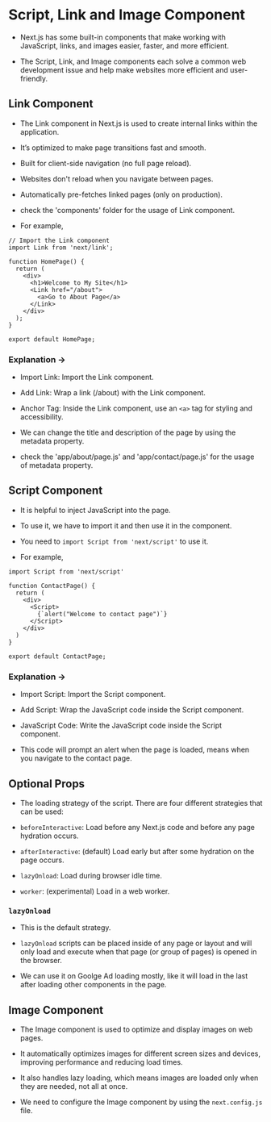 # Script, Link and Image Component

- Next.js has some built-in components that make working with JavaScript, links, and images easier, faster, and more efficient. 

- The Script, Link, and Image components each solve a common web development issue and help make websites more efficient and user-friendly.

## Link Component

- The Link component in Next.js is used to create internal links within the application. 

- It’s optimized to make page transitions fast and smooth.

- Built for client-side navigation (no full page reload).

- Websites don't reload when you navigate between pages.

- Automatically pre-fetches linked pages (only on production).

- check the 'components' folder for the usage of Link component.

- For example,

```
// Import the Link component
import Link from 'next/link';

function HomePage() {
  return (
    <div>
      <h1>Welcome to My Site</h1>
      <Link href="/about">
        <a>Go to About Page</a>
      </Link>
    </div>
  );
}

export default HomePage;

```
### Explanation -> 

- Import Link: Import the Link component.

- Add Link: Wrap a link (/about) with the Link component.
- Anchor Tag: Inside the Link component, use an `<a>` tag for styling and accessibility.

- We can change the title and description of the page by using the metadata property.

- check the 'app/about/page.js' and 'app/contact/page.js' for the usage of metadata property.

## Script Component

- It is helpful to inject JavaScript into the page.

- To use it, we have to import it and then use it in the component.

- You need to `import Script from 'next/script'` to use it.

- For example,

```
import Script from 'next/script'

function ContactPage() {
  return (
    <div>
      <Script>
        {`alert("Welcome to contact page")`}
      </Script>
    </div>
  )
}

export default ContactPage;
```

### Explanation -> 

- Import Script: Import the Script component.

- Add Script: Wrap the JavaScript code inside the Script component.

- JavaScript Code: Write the JavaScript code inside the Script component.

- This code will prompt an alert when the page is loaded, means when you navigate to the contact page.

## Optional Props

- The loading strategy of the script. There are four different strategies that can be used:

- `beforeInteractive`: Load before any Next.js code and before any page hydration occurs.
- `afterInteractive`: (default) Load early but after some hydration on the page occurs.
- `lazyOnload`: Load during browser idle time.
- `worker`: (experimental) Load in a web worker.


### `lazyOnload`

- This is the default strategy.

- `lazyOnload` scripts can be placed inside of any page or layout and will only load and execute when that page (or group of pages) is opened in the browser.

- We can use it on Goolge Ad loading mostly, like it will load in the last after loading other components in the page.

## Image Component

- The Image component is used to optimize and display images on web pages.

- It automatically optimizes images for different screen sizes and devices, improving performance and reducing load times.

- It also handles lazy loading, which means images are loaded only when they are needed, not all at once.

- We need to configure the Image component by using the `next.config.js` file.